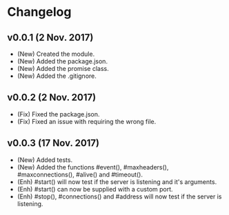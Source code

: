 # Changelog

## v0.0.1 (2 Nov. 2017)
- (New) Created the module.
- (New) Added the package.json.
- (New) Added the promise class.
- (New) Added the .gitignore.

## v0.0.2 (2 Nov. 2017)
- (Fix) Fixed the package.json.
- (Fix) Fixed an issue with requiring the wrong file.

## v0.0.3 (17 Nov. 2017)
- (New) Added tests.
- (New) Added the functions #event(), #maxheaders(), #maxconnections(), #alive() and #timeout().
- (Enh) #start() will now test if the server is listening and it's arguments.
- (Enh) #start() can now be supplied with a custom port.
- (Enh) #stop(), #connections() and #address will now test if the server is listening.
